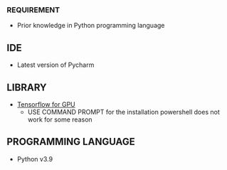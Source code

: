 ### REQUIREMENT
- Prior knowledge in Python programming language

## IDE

- Latest version of Pycharm

## LIBRARY

- [Tensorflow for GPU](https://www.tensorflow.org/install/pip#windows-native_1) 
	- USE COMMAND PROMPT for the installation powershell does not work for some reason

## PROGRAMMING LANGUAGE

- Python v3.9